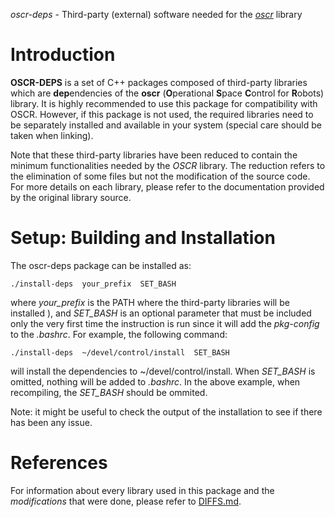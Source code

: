 *oscr-deps* - Third-party (external) software needed for the
[*oscr*](https://github.com/oscar-ramos/oscr) library

Introduction
============

**OSCR-DEPS** is a set of C++ packages composed of third-party libraries which
are **dep**endencies of the **oscr** (**O**perational **S**pace **C**ontrol for
**R**obots) library. It is highly recommended to use this package for
compatibility with OSCR. However, if this package is not used, the required
libraries need to be separately installed and available in your system (special
care should be taken when linking).

Note that these third-party libraries have been reduced to contain the minimum
functionalities needed by the *OSCR* library. The reduction refers to the
elimination of some files but not the modification of the source code. For more
details on each library, please refer to the documentation provided by the
original library source.


Setup: Building and Installation
================================

The oscr-deps package can be installed as:

    ./install-deps  your_prefix  SET_BASH

where *your_prefix* is the PATH where the third-party libraries will be
installed ), and *SET_BASH* is an optional parameter that must be included only
the very first time the instruction is run since it will add the *pkg-config*
to the *.bashrc*. For example, the following command:

    ./install-deps  ~/devel/control/install  SET_BASH

will install the dependencies to ~/devel/control/install. When *SET_BASH* is
omitted, nothing will be added to *.bashrc*. In the above example, when
recompiling, the *SET_BASH* should be ommited.

Note: it might be useful to check the output of the installation to see if
there has been any issue.


References
==========

For information about every library used in this package and the
*modifications* that were done, please refer to [DIFFS.md](DIFFS.md).


